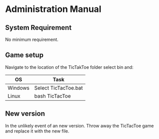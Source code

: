 # Administration Manual


## System Requirement
No minimum requirement.

## Game setup
Navigate to the location of the TicTakToe folder select bin and:


|OS       | Task  						|
|---------|-----------------------------|
|Windows  |Select TicTacToe.bat        	|
|Linux    |bash TicTacToe        		|

## New version
In the unlikely event of an new version. Throw away the TicTacToe game and replace it with the new file.
